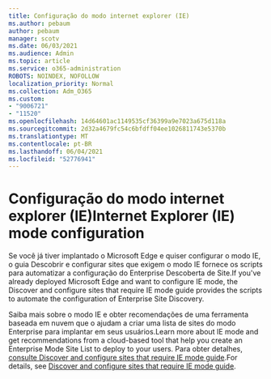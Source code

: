 ```yaml
---
title: Configuração do modo internet explorer (IE)
ms.author: pebaum
author: pebaum
manager: scotv
ms.date: 06/03/2021
ms.audience: Admin
ms.topic: article
ms.service: o365-administration
ROBOTS: NOINDEX, NOFOLLOW
localization_priority: Normal
ms.collection: Adm_O365
ms.custom:
- "9006721"
- "11520"
ms.openlocfilehash: 14d64601ac1149535cf36399a9e7023a675d118a
ms.sourcegitcommit: 2d32a4679fc54c6bfdff04ee1026811743e5370b
ms.translationtype: MT
ms.contentlocale: pt-BR
ms.lasthandoff: 06/04/2021
ms.locfileid: "52776941"
---
```

# <a name="internet-explorer-ie-mode-configuration"></a><span data-ttu-id="700fc-102">Configuração do modo internet explorer (IE)</span><span class="sxs-lookup"><span data-stu-id="700fc-102">Internet Explorer (IE) mode configuration</span></span>

<span data-ttu-id="700fc-103">Se você já tiver implantado o Microsoft Edge e quiser configurar o modo IE, o guia Descobrir e configurar sites que exigem o modo IE fornece os scripts para automatizar a configuração do Enterprise Descoberta de Site.</span><span class="sxs-lookup"><span data-stu-id="700fc-103">If you've already deployed ‎Microsoft Edge‎ and want to configure IE mode, the Discover and configure sites that require IE mode guide provides the scripts to automate the configuration of Enterprise Site Discovery.</span></span> 

<span data-ttu-id="700fc-104">Saiba mais sobre o modo IE e obter recomendações de uma ferramenta baseada em nuvem que o ajudam a criar uma lista de sites do modo Enterprise para implantar em seus usuários.</span><span class="sxs-lookup"><span data-stu-id="700fc-104">Learn more about IE mode and get recommendations from a cloud-based tool that help you create an Enterprise Mode Site List to deploy to your users.</span></span> <span data-ttu-id="700fc-105">Para obter detalhes, [consulte Discover and configure sites that require IE mode guide](https://admin.microsoft.com/AdminPortal/Home?#/modernonboarding/configureiemode).</span><span class="sxs-lookup"><span data-stu-id="700fc-105">For details, see [Discover and configure sites that require IE mode guide](https://admin.microsoft.com/AdminPortal/Home?#/modernonboarding/configureiemode).</span></span>